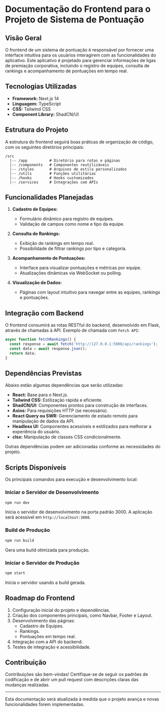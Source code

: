 # Documentação do Frontend para o Projeto de Sistema de Pontuação

## Visão Geral
O frontend de um sistema de pontuação é responsável por fornecer uma interface intuitiva para os usuários interagirem com as funcionalidades do aplicativo. Este aplicativo é projetado para gerenciar informações de ligas de premiação corporativa, incluindo o registro de equipes, consulta de rankings e acompanhamento de pontuações em tempo real.

## Tecnologias Utilizadas
- **Framework:** Next.js 14
- **Linguagem:** TypeScript
- **CSS:** Tailwind CSS
- **Component Library:** ShadCN/UI

## Estrutura do Projeto
A estrutura do frontend seguirá boas práticas de organização de código, com os seguintes diretórios principais:

```
/src
  |-- /app          # Diretório para rotas e páginas
  |-- /components   # Componentes reutilizáveis
  |-- /styles       # Arquivos de estilo personalizados
  |-- /utils        # Funções utilitárias
  |-- /hooks        # Hooks customizados
  |-- /services     # Integrações com APIs
```

## Funcionalidades Planejadas
1. **Cadastro de Equipes:**
   - Formulário dinâmico para registro de equipes.
   - Validação de campos como nome e tipo da equipe.

2. **Consulta de Rankings:**
   - Exibição de rankings em tempo real.
   - Possibilidade de filtrar rankings por tipo e categoria.

3. **Acompanhamento de Pontuações:**
   - Interface para visualizar pontuações e métricas por equipe.
   - Atualizações dinâmicas via WebSocket ou polling.

4. **Visualização de Dados:**
   - Páginas com layout intuitivo para navegar entre as equipes, rankings e pontuações.

## Integração com Backend
O frontend consumirá as rotas RESTful do backend, desenvolvido em Flask, através de chamadas à API.
Exemplo de chamada com `Fetch API`:

```typescript
async function fetchRankings() {
  const response = await fetch('http://127.0.0.1:5000/api/rankings');
  const data = await response.json();
  return data;
}
```

## Dependências Previstas
Abaixo estão algumas dependências que serão utilizadas:

- **React:** Base para o Next.js.
- **Tailwind CSS:** Estilização rápida e eficiente.
- **ShadCN/UI:** Componentes prontos para construção de interfaces.
- **Axios:** Para requisições HTTP (se necessário).
- **React Query ou SWR:** Gerenciamento de estado remoto para manipulação de dados da API.
- **Headless UI:** Componentes acessíveis e estilizados para melhorar a experiência do usuário.
- **clsx:** Manipulação de classes CSS condicionalmente.

Outras dependências podem ser adicionadas conforme as necessidades do projeto.

## Scripts Disponíveis
Os principais comandos para execução e desenvolvimento local:

### Iniciar o Servidor de Desenvolvimento
```bash
npm run dev
```
Inicia o servidor de desenvolvimento na porta padrão 3000. A aplicação será acessível em `http://localhost:3000`.

### Build de Produção
```bash
npm run build
```
Gera uma build otimizada para produção.

### Iniciar o Servidor de Produção
```bash
npm start
```
Inicia o servidor usando a build gerada.

## Roadmap do Frontend
1. Configuração inicial do projeto e dependências.
2. Criação dos componentes principais, como Navbar, Footer e Layout.
3. Desenvolvimento das páginas:
   - Cadastro de Equipes.
   - Rankings.
   - Pontuações em tempo real.
4. Integração com a API do backend.
5. Testes de integração e acessibilidade.

## Contribuição
Contribuições são bem-vindas! Certifique-se de seguir os padrões de codificação e de abrir um pull request com descrições claras das mudanças realizadas.

---

Esta documentação será atualizada à medida que o projeto avança e novas funcionalidades forem implementadas.

